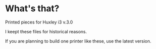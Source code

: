 # What's that?

Printed pieces for Huxley i3 v.3.0

I keept these files for historical reasons. 

If you are planning to build one printer like these, use the latest version.